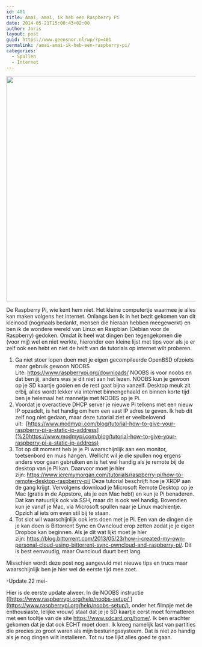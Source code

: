 ```yaml
---
id: 401
title: Amai, amai, ik heb een Raspberry Pi
date: 2014-05-21T15:00:43+02:00
author: Joris
layout: post
guid: https://www.geensnor.nl/wp/?p=401
permalink: /amai-amai-ik-heb-een-raspberry-pi/
categories:
  - Spullen
  - Internet
---
```

<img class="alignnone" src="https://upload.wikimedia.org/wikipedia/commons/4/45/Raspberry_Pi_-_Model_A.jpg" alt="" width="600" height="600" />

De Raspberry Pi, wie kent hem niet. Het kleine computertje waarmee je alles kan maken volgens het internet. Onlangs ben ik in het bezit gekomen van dit kleinood (nogmaals bedankt, mensen die hieraan hebben meegewerkt) en ben ik de wondere wereld van Linux en Raspbian (Debian voor de Raspberry) gedoken. Omdat ik heel wat dingen ben tegengekomen die (voor mij) wel en niet werkte, hieronder een kleine lijst met tips voor als je er zelf ook een hebt en niet de helft van de tutorials op internet wilt proberen.

  1. Ga niet stoer lopen doen met je eigen gecompileerde OpenBSD ofzoiets maar gebruik gewoon NOOBS Lite: <https://www.raspberrypi.org/downloads/> NOOBS is voor noobs en dat ben jij, anders was je dit niet aan het lezen. NOOBS kun je gewoon op je SD kaartje gooien en de rest gaat bijna vanzelf. Desktop meuk zit erbij, alles wordt lekker via internet binnengehaald en binnen korte tijd ben je helemaal het mannetje met NOOBS op je Pi.
  2. Voordat je overactieve DHCP server je nieuwe Pi telkens met een nieuw IP opzadelt, is het handig om hem een vast IP adres te geven. Ik heb dit zelf nog niet gedaan, maar deze tutorial ziet er veelbelovend uit:  [https://www.modmypi.com/blog/tutorial-how-to-give-your-raspberry-pi-a-static-ip-address](%20https://www.modmypi.com/blog/tutorial-how-to-give-your-raspberry-pi-a-static-ip-address)
  3. Tot op dit moment heb je je Pi waarschijnlijk aan een monitor, toetsenbord en muis hangen. Wellicht wil je die spullen nog ergens anders voor gaan gebruiken en is het wel handig als je remote bij de desktop van je Pi kan. Daarvoor moet je hier zijn: <https://www.jeremymorgan.com/tutorials/raspberry-pi/how-to-remote-desktop-raspberry-pi/> Deze tutorial beschrijft hoe je XRDP aan de gang krijgt. Vervolgens download je Microsoft Remote Desktop op je Mac (gratis in de Appstore, als je een Mac hebt) en kun je Pi benaderen. Dat kan natuurlijk ook via SSH, maar dit is ook wel handig. Bovendien kun je vanaf je Mac, via Microsoft spullen naar je Linux machientje. Opzich al iets om even stil bij te staan.
  4. Tot slot wil waarschijnlijk ook iets doen met je Pi. Een van de dingen die je kan doen is Bittorrent Sync en Owncloud erop zetten zodat je je eigen Dropbox kan beginnen. Als je dit wat lijkt moet je hier zijn: <https://blog.bittorrent.com/2013/05/23/how-i-created-my-own-personal-cloud-using-bittorrent-sync-owncloud-and-raspberry-pi/>. Dit is best eenvoudig, maar Owncloud duurt best lang.

Misschien wordt deze post nog aangevuld met nieuwe tips en trucs maar waarschijnlijk ben je hier wel de eerste tijd mee zoet.

-Update 22 mei-

Hier is de eerste update alweer. In de NOOBS instructie ([https://www.raspberrypi.org/help/noobs-setup/ ](https://www.raspberrypi.org/help/noobs-setup/), onder het filmpje met de enthousiaste, lelijke vrouw) staat dat je je SD kaartje eerst moet formatteren met een tooltje van de site <https://www.sdcard.org/home/>. Ik ben erachter gekomen dat je dat ook ECHT moet doen. Ik kreeg namelijk last van partities die precies zo groot waren als mijn besturingssysteem. Dat is niet zo handig als je nog dingen wilt installeren. Tot nu toe lijkt alles goed te gaan.